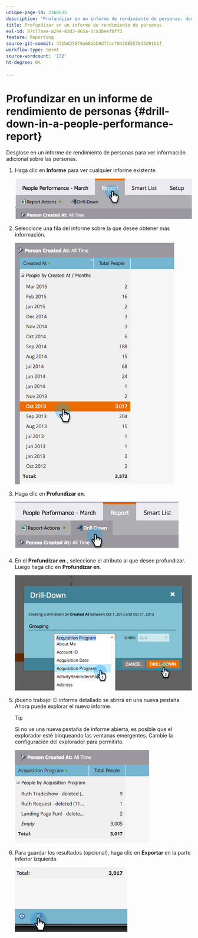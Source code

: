 ```yaml
---
unique-page-id: 2360035
description: 'Profundizar en un informe de rendimiento de personas: documentos de Marketo, documentación del producto'
title: Profundizar en un informe de rendimiento de personas
exl-id: 87c77aae-a294-43d3-865a-5ca3beef0ff3
feature: Reporting
source-git-commit: 431bd258f9a68bbb9df7acf043085578d3d91b1f
workflow-type: tm+mt
source-wordcount: '132'
ht-degree: 0%

---
```


# Profundizar en un informe de rendimiento de personas {#drill-down-in-a-people-performance-report}

Desglose en un informe de rendimiento de personas para ver información adicional sobre las personas.

1. Haga clic en **Informe** para ver cualquier informe existente.

   ![](assets/one.png)

1. Seleccione una fila del informe sobre la que desee obtener más información.

   ![](assets/two.png)

1. Haga clic en **Profundizar en**.

   ![](assets/three.png)

1. En el **Profundizar en** , seleccione el atributo al que desee profundizar. Luego haga clic en **Profundizar en**.

   ![](assets/four.png)

1. ¡bueno trabajo! El informe detallado se abrirá en una nueva pestaña. Ahora puede explorar el nuevo informe.

   >[!TIP]
   >
   >Si no ve una nueva pestaña de informe abierta, es posible que el explorador esté bloqueando las ventanas emergentes. Cambie la configuración del explorador para permitirlo.

   ![](assets/five.png)

1. Para guardar los resultados (opcional), haga clic en **Exportar** en la parte inferior izquierda.

   ![](assets/six.png)
